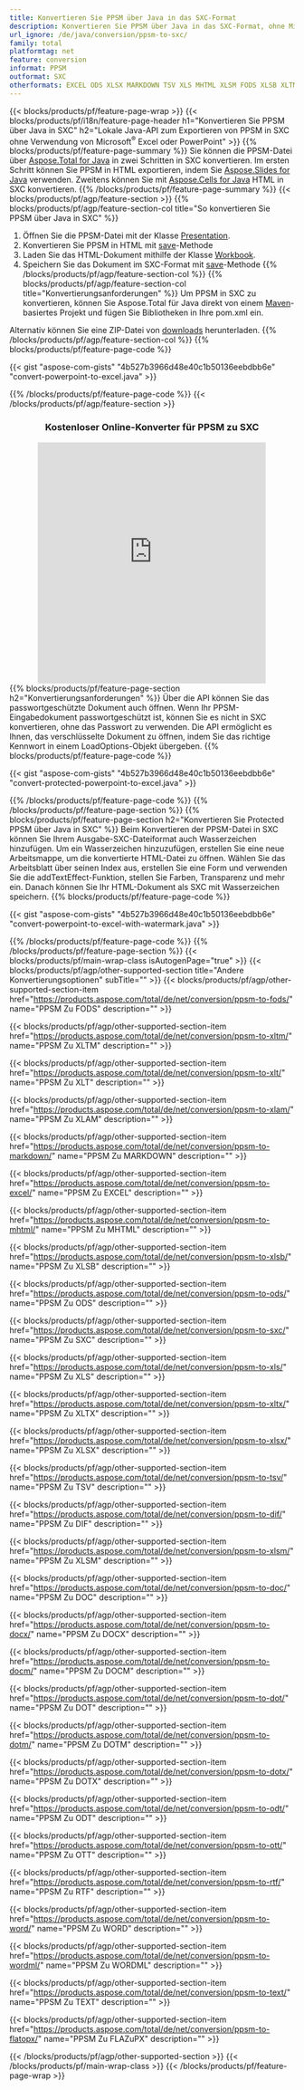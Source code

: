 ```yaml
---
title: Konvertieren Sie PPSM über Java in das SXC-Format
description: Konvertieren Sie PPSM über Java in das SXC-Format, ohne Microsoft Excel oder PowerPoint zu verwenden
url_ignore: /de/java/conversion/ppsm-to-sxc/
family: total
platformtag: net
feature: conversion
informat: PPSM
outformat: SXC
otherformats: EXCEL ODS XLSX MARKDOWN TSV XLS MHTML XLSM FODS XLSB XLTM XLT SXC DIF XLAM XLTX DOC DOCX DOCM DOT DOTM DOTX ODT OTT RTF WORD WORDML TEXT FLATOPX
---
```

{{< blocks/products/pf/feature-page-wrap >}}
{{< blocks/products/pf/i18n/feature-page-header h1="Konvertieren Sie PPSM über Java in SXC" h2="Lokale Java-API zum Exportieren von PPSM in SXC ohne Verwendung von Microsoft<sup>&reg;</sup> Excel oder PowerPoint" >}}
{{% blocks/products/pf/feature-page-summary %}}
Sie können die PPSM-Datei über [Aspose.Total for Java](https://products.aspose.com/total/java/) in zwei Schritten in SXC konvertieren. Im ersten Schritt können Sie PPSM in HTML exportieren, indem Sie [Aspose.Slides for Java](https://products.aspose.com/slides/java/) verwenden. Zweitens können Sie mit [Aspose.Cells for Java](https://products.aspose.com/cells/java/) HTML in SXC konvertieren.
{{% /blocks/products/pf/feature-page-summary  %}}
{{< blocks/products/pf/agp/feature-section >}}
{{% blocks/products/pf/agp/feature-section-col title="So konvertieren Sie PPSM über Java in SXC" %}}
1. Öffnen Sie die PPSM-Datei mit der Klasse [Presentation](https://reference.aspose.com/slides/java/com.aspose.slides/Presentation).
2. Konvertieren Sie PPSM in HTML mit [save](https://reference.aspose.com/slides/java/com.aspose.slides/Presentation#save-java.lang.String-int-com.aspose.slides.ISaveOptions-)-Methode
3. Laden Sie das HTML-Dokument mithilfe der Klasse [Workbook](https://reference.aspose.com/cells/java/com.aspose.cells/Workbook).
4. Speichern Sie das Dokument im SXC-Format mit [save](https://reference.aspose.com/cells/java/com.aspose.cells/workbook#save(java.lang.String,%20com.aspose.cells.SaveOptions))-Methode
{{% /blocks/products/pf/agp/feature-section-col %}}
{{% blocks/products/pf/agp/feature-section-col title="Konvertierungsanforderungen" %}}
Um PPSM in SXC zu konvertieren, können Sie Aspose.Total für Java direkt von einem [Maven](https://releases.aspose.com/total/java/)-basiertes Projekt und fügen Sie Bibliotheken in Ihre pom.xml ein.

Alternativ können Sie eine ZIP-Datei von [downloads](https://releases.aspose.comtotal/java) herunterladen.
{{% /blocks/products/pf/agp/feature-section-col %}}
{{% blocks/products/pf/feature-page-code %}}

{{< gist "aspose-com-gists" "4b527b3966d48e40c1b50136eebdbb6e" "convert-powerpoint-to-excel.java" >}}


{{% /blocks/products/pf/feature-page-code %}}
{{< /blocks/products/pf/agp/feature-section >}}
<div class="container-fluid agp-content bg-white aboutfile box-1 vh100 section nopbtm">
<div class=container>
<div class=row>
<div class="demobox tc col-md-12 padding-0" align="center">

<h3>Kostenloser Online-Konverter für PPSM zu SXC</h3>

<iframe style="border: none; height: 426px;" scrolling="no" src="https://total-conversion-app-65z5r2lp.qa.k8s.dynabic.com/?to=sxc&from=ppsm" id="child-iframe" width="80%"></iframe>

</div></div>
</div></div>
{{% blocks/products/pf/feature-page-section  h2="Konvertierungsanforderungen" %}}
Über die API können Sie das passwortgeschützte Dokument auch öffnen. Wenn Ihr PPSM-Eingabedokument passwortgeschützt ist, können Sie es nicht in SXC konvertieren, ohne das Passwort zu verwenden. Die API ermöglicht es Ihnen, das verschlüsselte Dokument zu öffnen, indem Sie das richtige Kennwort in einem LoadOptions-Objekt übergeben.  
{{% blocks/products/pf/feature-page-code %}}

{{< gist "aspose-com-gists" "4b527b3966d48e40c1b50136eebdbb6e" "convert-protected-powerpoint-to-excel.java" >}}

{{% /blocks/products/pf/feature-page-code  %}}
{{% /blocks/products/pf/feature-page-section %}}
{{% blocks/products/pf/feature-page-section  h2="Konvertieren Sie Protected PPSM über Java in SXC" %}}
Beim Konvertieren der PPSM-Datei in SXC können Sie Ihrem Ausgabe-SXC-Dateiformat auch Wasserzeichen hinzufügen. Um ein Wasserzeichen hinzuzufügen, erstellen Sie eine neue Arbeitsmappe, um die konvertierte HTML-Datei zu öffnen. Wählen Sie das Arbeitsblatt über seinen Index aus, erstellen Sie eine Form und verwenden Sie die addTextEffect-Funktion, stellen Sie Farben, Transparenz und mehr ein. Danach können Sie Ihr HTML-Dokument als SXC mit Wasserzeichen speichern. 
{{% blocks/products/pf/feature-page-code %}}

{{< gist "aspose-com-gists" "4b527b3966d48e40c1b50136eebdbb6e" "convert-powerpoint-to-excel-with-watermark.java" >}}

{{% /blocks/products/pf/feature-page-code  %}}
{{% /blocks/products/pf/feature-page-section %}}
{{< blocks/products/pf/main-wrap-class isAutogenPage="true" >}}
{{< blocks/products/pf/agp/other-supported-section title="Andere Konvertierungsoptionen" subTitle="" >}}
{{< blocks/products/pf/agp/other-supported-section-item href="https://products.aspose.com/total/de/net/conversion/ppsm-to-fods/" name="PPSM Zu FODS" description="" >}}

{{< blocks/products/pf/agp/other-supported-section-item href="https://products.aspose.com/total/de/net/conversion/ppsm-to-xltm/" name="PPSM Zu XLTM" description="" >}}

{{< blocks/products/pf/agp/other-supported-section-item href="https://products.aspose.com/total/de/net/conversion/ppsm-to-xlt/" name="PPSM Zu XLT" description="" >}}

{{< blocks/products/pf/agp/other-supported-section-item href="https://products.aspose.com/total/de/net/conversion/ppsm-to-xlam/" name="PPSM Zu XLAM" description="" >}}

{{< blocks/products/pf/agp/other-supported-section-item href="https://products.aspose.com/total/de/net/conversion/ppsm-to-markdown/" name="PPSM Zu MARKDOWN" description="" >}}

{{< blocks/products/pf/agp/other-supported-section-item href="https://products.aspose.com/total/de/net/conversion/ppsm-to-excel/" name="PPSM Zu EXCEL" description="" >}}

{{< blocks/products/pf/agp/other-supported-section-item href="https://products.aspose.com/total/de/net/conversion/ppsm-to-mhtml/" name="PPSM Zu MHTML" description="" >}}

{{< blocks/products/pf/agp/other-supported-section-item href="https://products.aspose.com/total/de/net/conversion/ppsm-to-xlsb/" name="PPSM Zu XLSB" description="" >}}

{{< blocks/products/pf/agp/other-supported-section-item href="https://products.aspose.com/total/de/net/conversion/ppsm-to-ods/" name="PPSM Zu ODS" description="" >}}

{{< blocks/products/pf/agp/other-supported-section-item href="https://products.aspose.com/total/de/net/conversion/ppsm-to-sxc/" name="PPSM Zu SXC" description="" >}}

{{< blocks/products/pf/agp/other-supported-section-item href="https://products.aspose.com/total/de/net/conversion/ppsm-to-xls/" name="PPSM Zu XLS" description="" >}}

{{< blocks/products/pf/agp/other-supported-section-item href="https://products.aspose.com/total/de/net/conversion/ppsm-to-xltx/" name="PPSM Zu XLTX" description="" >}}

{{< blocks/products/pf/agp/other-supported-section-item href="https://products.aspose.com/total/de/net/conversion/ppsm-to-xlsx/" name="PPSM Zu XLSX" description="" >}}

{{< blocks/products/pf/agp/other-supported-section-item href="https://products.aspose.com/total/de/net/conversion/ppsm-to-tsv/" name="PPSM Zu TSV" description="" >}}

{{< blocks/products/pf/agp/other-supported-section-item href="https://products.aspose.com/total/de/net/conversion/ppsm-to-dif/" name="PPSM Zu DIF" description="" >}}

{{< blocks/products/pf/agp/other-supported-section-item href="https://products.aspose.com/total/de/net/conversion/ppsm-to-xlsm/" name="PPSM Zu XLSM" description="" >}}

{{< blocks/products/pf/agp/other-supported-section-item href="https://products.aspose.com/total/de/net/conversion/ppsm-to-doc/" name="PPSM Zu DOC" description="" >}}

{{< blocks/products/pf/agp/other-supported-section-item href="https://products.aspose.com/total/de/net/conversion/ppsm-to-docx/" name="PPSM Zu DOCX" description="" >}}

{{< blocks/products/pf/agp/other-supported-section-item href="https://products.aspose.com/total/de/net/conversion/ppsm-to-docm/" name="PPSM Zu DOCM" description="" >}}

{{< blocks/products/pf/agp/other-supported-section-item href="https://products.aspose.com/total/de/net/conversion/ppsm-to-dot/" name="PPSM Zu DOT" description="" >}}

{{< blocks/products/pf/agp/other-supported-section-item href="https://products.aspose.com/total/de/net/conversion/ppsm-to-dotm/" name="PPSM Zu DOTM" description="" >}}

{{< blocks/products/pf/agp/other-supported-section-item href="https://products.aspose.com/total/de/net/conversion/ppsm-to-dotx/" name="PPSM Zu DOTX" description="" >}}

{{< blocks/products/pf/agp/other-supported-section-item href="https://products.aspose.com/total/de/net/conversion/ppsm-to-odt/" name="PPSM Zu ODT" description="" >}}

{{< blocks/products/pf/agp/other-supported-section-item href="https://products.aspose.com/total/de/net/conversion/ppsm-to-ott/" name="PPSM Zu OTT" description="" >}}

{{< blocks/products/pf/agp/other-supported-section-item href="https://products.aspose.com/total/de/net/conversion/ppsm-to-rtf/" name="PPSM Zu RTF" description="" >}}

{{< blocks/products/pf/agp/other-supported-section-item href="https://products.aspose.com/total/de/net/conversion/ppsm-to-word/" name="PPSM Zu WORD" description="" >}}

{{< blocks/products/pf/agp/other-supported-section-item href="https://products.aspose.com/total/de/net/conversion/ppsm-to-wordml/" name="PPSM Zu WORDML" description="" >}}

{{< blocks/products/pf/agp/other-supported-section-item href="https://products.aspose.com/total/de/net/conversion/ppsm-to-text/" name="PPSM Zu TEXT" description="" >}}

{{< blocks/products/pf/agp/other-supported-section-item href="https://products.aspose.com/total/de/net/conversion/ppsm-to-flatopx/" name="PPSM Zu FLAZuPX" description="" >}}


{{< /blocks/products/pf/agp/other-supported-section >}}
{{< /blocks/products/pf/main-wrap-class >}}
{{< /blocks/products/pf/feature-page-wrap >}}